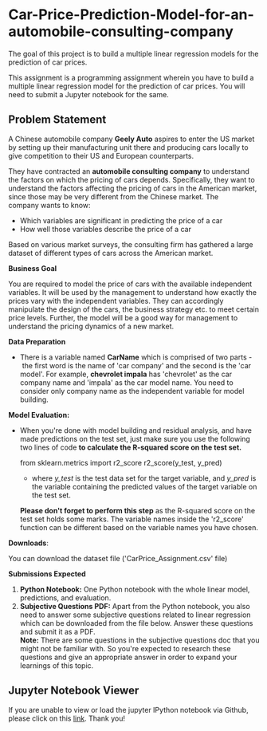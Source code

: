# Car-Price-Prediction-Model-for-an-automobile-consulting-company
The goal of this project is to build a multiple linear regression models for the prediction of car prices.

This assignment is a programming assignment wherein you have to build a multiple linear regression model for the prediction of car prices. You will need to submit a Jupyter notebook for the same. 

## Problem Statement

A Chinese automobile company **Geely Auto** aspires to enter the US market by setting up their manufacturing unit there and producing cars locally to give competition to their US and European counterparts. 

They have contracted an **automobile consulting company** to understand the factors on which the pricing of cars depends. Specifically, they want to understand the factors affecting the pricing of cars in the American market, since those may be very different from the Chinese market. The company wants to know:

-   Which variables are significant in predicting the price of a car
-   How well those variables describe the price of a car

Based on various market surveys, the consulting firm has gathered a large dataset of different types of cars across the American market. 

**Business Goal** 

You are required to model the price of cars with the available independent variables. It will be used by the management to understand how exactly the prices vary with the independent variables. They can accordingly manipulate the design of the cars, the business strategy etc. to meet certain price levels. Further, the model will be a good way for management to understand the pricing dynamics of a new market. 

**Data Preparation**

-   There is a variable named **CarName** which is comprised of two parts - the first word is the name of 'car company' and the second is the 'car model'. For example, **chevrolet impala** has 'chevrolet' as the car company name and 'impala' as the car model name. You need to consider only company name as the independent variable for model building. 

**Model Evaluation:**

-   When you're done with model building and residual analysis, and have made predictions on the test set, just make sure you use the following two lines of code **to calculate the R-squared score on the test set.** 
    
    from sklearn.metrics import r2\_score
    r2\_score(y\_test, y\_pred)
    
    -   where _y\_test_ is the test data set for the target variable, and _y\_pred_ is the variable containing the predicted values of the target variable on the test set.
    
      
    **Please don't forget to perform this step** as the R-squared score on the test set holds some marks. The variable names inside the 'r2\_score' function can be different based on the variable names you have chosen.
    

**Downloads**:

You can download the dataset file ('CarPrice_Assignment.csv' file)

**Submissions Expected**

1.  **Python Notebook:** One Python notebook with the whole linear model, predictions, and evaluation.
2.  **Subjective Questions PDF:** Apart from the Python notebook, you also need to answer some subjective questions related to linear regression which can be downloaded from the file below. Answer these questions and submit it as a PDF.  
    **Note:** There are some questions in the subjective questions doc that you might not be familiar with. So you're expected to research these questions and give an appropriate answer in order to expand your learnings of this topic.

## Jupyter Notebook Viewer
If you are unable to view or load the jupyter IPython notebook via Github, please click on this [link](https://nbviewer.jupyter.org/github/ChaitanyaC22/Car-Price-Prediction-Model-for-an-automobile-consulting-company/blob/chai_main/Car_Price_Prediction_Model.ipynb).
Thank you!
